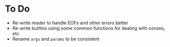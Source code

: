 To Do
=====

 * Re-write reader to handle EOFs and other errors better
 * Re-write builtins using some common functions for dealing with conses, etc.
 * Rename `args` and `params` to be consistent 
